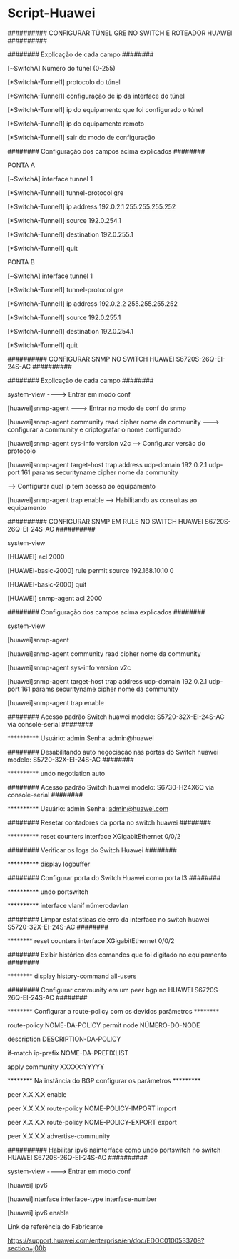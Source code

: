 # Script-Huawei

########## CONFIGURAR TÚNEL GRE NO SWITCH E ROTEADOR HUAWEI ##########

######## Explicação de cada campo ########

[~SwitchA] Número do túnel (0-255)

[*SwitchA-Tunnel1] protocolo do túnel

[*SwitchA-Tunnel1] configuração de ip da interface do túnel

[*SwitchA-Tunnel1] ip do equipamento que foi configurado o túnel

[*SwitchA-Tunnel1] ip do equipamento remoto 

[*SwitchA-Tunnel1] sair do modo de configuração


######## Configuração dos campos acima explicados ########

PONTA A

[~SwitchA] interface tunnel 1

[*SwitchA-Tunnel1] tunnel-protocol gre

[*SwitchA-Tunnel1] ip address 192.0.2.1 255.255.255.252

[*SwitchA-Tunnel1] source 192.0.254.1

[*SwitchA-Tunnel1] destination 192.0.255.1

[*SwitchA-Tunnel1] quit

PONTA B

[~SwitchA] interface tunnel 1

[*SwitchA-Tunnel1] tunnel-protocol gre

[*SwitchA-Tunnel1] ip address 192.0.2.2 255.255.255.252

[*SwitchA-Tunnel1] source 192.0.255.1

[*SwitchA-Tunnel1] destination 192.0.254.1

[*SwitchA-Tunnel1] quit


########## CONFIGURAR SNMP NO SWITCH HUAWEI S6720S-26Q-EI-24S-AC ##########

######## Explicação de cada campo ########

<huawei> system-view ----> Entrar em modo conf

[huawei]snmp-agent ---> Entrar no modo de conf do snmp

[huawei]snmp-agent community read cipher nome da community ---> configurar a community e criptografar o nome configurado

[huawei]snmp-agent sys-info version v2c --> Configurar versão do protocolo

[huawei]snmp-agent target-host trap address udp-domain 192.0.2.1 udp-port 161 params securityname cipher nome da community 

--> Configurar qual ip tem acesso ao equipamento 

[huawei]snmp-agent trap enable --> Habilitando as consultas ao equipamento

########## CONFIGURAR SNMP EM RULE NO SWITCH HUAWEI S6720S-26Q-EI-24S-AC ##########

<HUAWEI> system-view

[HUAWEI] acl 2000

[HUAWEI-basic-2000] rule permit source 192.168.10.10 0

[HUAWEI-basic-2000] quit

[HUAWEI] snmp-agent acl 2000


######## Configuração dos campos acima explicados ########

<huawei> system-view

[huawei]snmp-agent

[huawei]snmp-agent community read cipher nome da community

[huawei]snmp-agent sys-info version v2c 

[huawei]snmp-agent target-host trap address udp-domain 192.0.2.1 udp-port 161 params securityname cipher nome da community

[huawei]snmp-agent trap enable

######## Acesso padrão Switch huawei modelo: S5720-32X-EI-24S-AC via console-serial ########

********** Usuário: admin Senha: admin@huawei

######## Desabilitando auto negociação nas portas do Switch huawei modelo: S5720-32X-EI-24S-AC ########

********** undo negotiation auto

######## Acesso padrão Switch huawei modelo: S6730-H24X6C via console-serial ########

********** Usuário: admin Senha: admin@huawei.com 

######## Resetar contadores da porta no switch huawei ########

********** reset counters interface XGigabitEthernet 0/0/2

######## Verificar os logs do Switch Huawei ########

********** display logbuffer

######## Configurar porta do Switch Huawei como porta l3 ########

********** undo portswitch

********** interface vlanif númerodavlan

######## Limpar estatisticas de erro da interface no switch huawei S5720-32X-EI-24S-AC ########

******** reset counters interface XGigabitEthernet 0/0/2

######## Exibir histórico dos comandos que foi digitado no equipamento ########

******** display history-command all-users

######## Configurar community em um peer bgp no HUAWEI S6720S-26Q-EI-24S-AC  ########

******** Configurar a route-policy com os devidos parâmetros ********

route-policy NOME-DA-POLICY permit node NÚMERO-DO-NODE

description DESCRIPTION-DA-POLICY

if-match ip-prefix NOME-DA-PREFIXLIST

apply community XXXXX:YYYYY

******** Na instância do BGP configurar os parâmetros *********

peer X.X.X.X enable
  
peer X.X.X.X route-policy NOME-POLICY-IMPORT import

peer X.X.X.X route-policy NOME-POLICY-EXPORT export

peer X.X.X.X advertise-community

########## Habilitar ipv6 nainterface como undo portswitch no switch HUAWEI S6720S-26Q-EI-24S-AC ##########

<huawei> system-view ----> Entrar em modo conf

[huawei] ipv6

[huawei]interface interface-type interface-number

[huawei] ipv6 enable

Link de referência do Fabricante

https://support.huawei.com/enterprise/en/doc/EDOC0100533708?section=j00b











